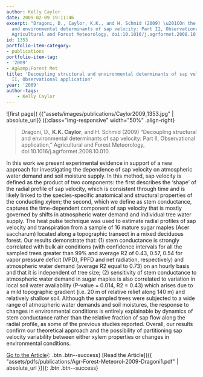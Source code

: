 ```yaml
---
author: Kelly Caylor
date: 2009-02-09 19:11:46
excerpt: "Dragoni, D., Caylor, K.K., and H. Schmid (2009) \u201COn the structural
  and environmental determinants of sap velocity: Part II, Observational application,\u201D
  Agricultural and Forest Meteorology, doi:10.1016/j.agrformet.2008.10.010."
id: 1353
portfolio-item-category:
- publications
portfolio-item-tag:
- '2009'
- Ag&amp;Forest Met
title: 'Decoupling structural and environmental determinants of sap velocity: Part
  II, Observational application'
year: '2009'
author-tags:
    - Kelly Caylor
---
```


![first page]( {{"assets/images/publications/Caylor2009_1353.jpg" | absolute_url}} ){:class="img-responsive" width="50%" .align-right}

> Dragoni, D., **K.K. Caylor**, and H. Schmid (2009) “Decoupling structural and environmental determinants of sap velocity: Part II, Observational application,” Agricultural and Forest Meteorology, doi:10.1016/j.agrformet.2008.10.010.


In this work we present experimental evidence in support of a new approach for investigating the dependence of sap velocity on atmospheric water demand and soil moisture supply. In this method, sap velocity is defined as the product of two components: the first describes the ‘shape’ of the radial profile of sap velocity, which is consistent through time and is likely linked to the species-specific anatomical and structural properties of the conducting xylem; the second, which we define as stem conductance, captures the time-dependent component of sap velocity that is mostly governed by shifts in atmospheric water demand and individual tree water supply. The heat pulse technique was used to estimate radial profiles of sap velocity and transpiration from a sample of 16 mature sugar maples (Acer saccharum) located along a topographic transect in a mixed deciduous forest. Our results demonstrate that: (1) stem conductance is strongly correlated with bulk air conditions (with confidence intervals for all the sampled trees greater than 99% and average R2 of 0.43, 0.57, 0.54 for vapor pressure deficit (VPD), PPFD and net radiation, respectively) and atmospheric water demand (average R2 equal to 0.73) on an hourly basis and that it is independent of tree size; (2) sensitivity of stem conductance to atmospheric water demand in sugar maples is also correlated to variation in local soil water availability (P-value = 0.014, R2 = 0.43) which arises due to a mild topographic gradient (i.e. 20 m of relative relief along 140 m) and relatively shallow soil. Although the sampled trees were subjected to a wide range of atmospheric water demands and soil moistures, the response to changes in environmental conditions is entirely explainable by dynamics of stem conductance rather than the relative fraction of sap flow along the radial profile, as some of the previous studies reported. Overall, our results confirm our theoretical approach and the possibility of partitioning sap velocity variability between either xylem properties or changes in environmental conditions.


[Go to the Article](http://dx.doi.org/10.1016/j.agrformet.2008.10.010){: .btn .btn--success} [Read the Article]({{ "assets/pdfs/publications/Agr-Forest-Meteorol-2009-Dragoni1.pdf" | absolute_url }}){: .btn .btn--success}